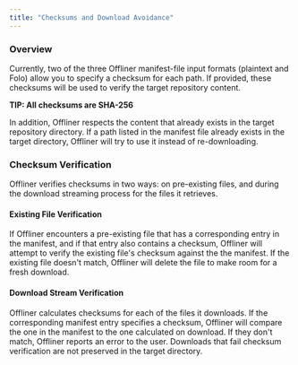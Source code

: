 ```yaml
---
title: "Checksums and Download Avoidance"
---
```


### Overview

Currently, two of the three Offliner manifest-file input formats (plaintext and Folo) allow you to specify a checksum for each path. If provided, these checksums will be used to verify the target repository content.

**TIP: All checksums are SHA-256**

In addition, Offliner respects the content that already exists in the target repository directory. If a path listed in the manifest file already exists in the target directory, Offliner will try to use it instead of re-downloading.

### Checksum Verification

Offliner verifies checksums in two ways: on pre-existing files, and during the download streaming process for the files it retrieves.

#### Existing File Verification

If Offliner encounters a pre-existing file that has a corresponding entry in the manifest, and if that entry also contains a checksum, Offliner will attempt to verify the existing file's checksum against the the manifest. If the existing file doesn't match, Offliner will delete the file to make room for a fresh download.

#### Download Stream Verification

Offliner calculates checksums for each of the files it downloads. If the corresponding manifest entry specifies a checksum, Offliner will compare the one in the manifest to the one calculated on download. If they don't match, Offliner reports an error to the user. Downloads that fail checksum verification are not preserved in the target directory.
